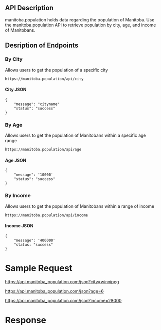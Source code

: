 ## API Description

manitoba.population holds data regarding the population of Manitoba. Use the manitoba.population API to retrieve population by city, age, and income of Manitobans.

## Desription of Endpoints

### By City

Allows users to get the population of a specific city

    https://manitoba.population/api/city



####  City JSON



    {
        "message": "cityname"
        "status": "success"
    }







### By Age

Allows users to get the population of Manitobans within a specific age range

    https://manitoba.population/api/age
    
    
    
####  Age JSON



    {
        "message": '10000'
        "status": "success"
    }







### By Income

Allows users to get the population of Manitobans within a range of income

    https://manitoba.population/api/income
    
    
    
####  Income JSON



    {
        "message": '400000'
        "status: "success"
    }






# Sample Request

https://api.manitoba_population.com/json?city=winnipeg

https://api.manitoba_population.com/json?age=6

https://api.manitoba_population.com/json?income=28000

# Response
